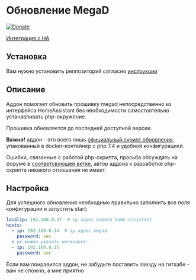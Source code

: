 # Обновление MegaD
[![Donate](https://img.shields.io/badge/donate-Yandex-red.svg)](https://yoomoney.ru/to/410013955329136)

[Интеграция с HA](https://github.com/andvikt/mega_hacs.git)
## Установка

Вам нужно установить реппозиторий согласно [инструкции](https://github.com/andvikt/mega_addon)

## Описание

Аддон помогает обновить прошивку megad непосредственно из интерфейса HomeAssistant без необходимости самостоятельно 
устанавливать php-окружение.

Прошивка обновляется до последней доступной версии.

**Важно!** аддон - это всего лишь [официальный скрипт обновления](https://www.ab-log.ru/smart-house/ethernet/megad-upgrade),
упакованный в docker-контейнер с php 7.4 и удобной конфигурацией.

Ошибки, связанные с работой php-скрипта, просьба обсуждать на форуме в 
[соответсвующей ветке](https://www.ab-log.ru/forum/viewtopic.php?f=1&t=1195), автор аддона к разработке php-скрипта никакого
отношения не имеет.

## Настройка
Для успешного обновления необходимо правильно заполнить все поля конфигурации и запустить start:
```yaml
localip: 192.168.0.37  # ip адрес вашего home-assistant
hosts:
  - ip: 192.168.0.14  # ip адрес megad
    password: sec
  # их можно указать несколько:
  - ip: 192.168.0.15
    password: sec
```

Если вам понравился аддон, не забудьте поставить звезду на гитхабе - вам не сложно, а мне приятно
